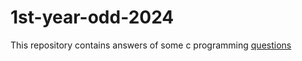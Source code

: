 # 1st-year-odd-2024
This repository contains answers of some c programming [questions](question.pdf)
